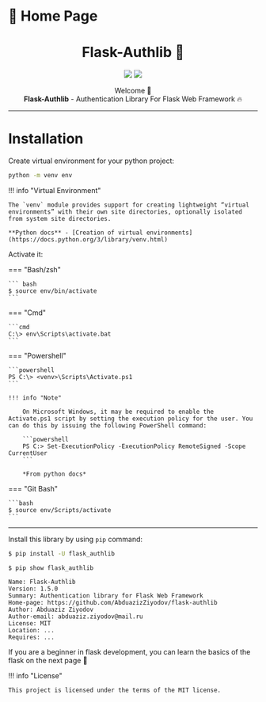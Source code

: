 # 🏡 Home Page

<h1 align="center"><b>Flask-Authlib 🔐</b></h1>

<p align="center">
    <img src="https://badge.fury.io/py/Flask-Authlib.svg">
    <img src="https://static.pepy.tech/personalized-badge/flask-authlib?period=total&units=none&left_color=blue&right_color=green&left_text=Downloads">
</p>

<p align="center">
    Welcome 👋
    <br>
    <b>Flask-Authlib</b> - Authentication Library For Flask Web Framework 🔥
</p>

<hr>

# Installation

Create virtual environment for your python project:

```bash
python -m venv env
```

!!! info "Virtual Environment"

    The `venv` module provides support for creating lightweight “virtual environments” with their own site directories, optionally isolated from system site directories.

    **Python docs** - [Creation of virtual environments](https://docs.python.org/3/library/venv.html)

Activate it:

=== "Bash/zsh"

    ``` bash
    $ source env/bin/activate
    ```

=== "Cmd"

    ```cmd
    C:\> env\Scripts\activate.bat
    ```

=== "Powershell"

    ```powershell
    PS C:\> <venv>\Scripts\Activate.ps1
    ```

    !!! info "Note"

        On Microsoft Windows, it may be required to enable the Activate.ps1 script by setting the execution policy for the user. You can do this by issuing the following PowerShell command:

        ```powershell
        PS C:> Set-ExecutionPolicy -ExecutionPolicy RemoteSigned -Scope CurrentUser
        ```

        *From python docs*

=== "Git Bash"

    ```bash
    $ source env/Scripts/activate
    ```

<hr>

Install this library by using `pip` command:

```bash
$ pip install -U flask_authlib
```

```
$ pip show flask_authlib

Name: Flask-Authlib
Version: 1.5.0
Summary: Authentication library for Flask Web Framework
Home-page: https://github.com/AbduazizZiyodov/flask-authlib
Author: Abduaziz Ziyodov
Author-email: abduaziz.ziyodov@mail.ru
License: MIT
Location: ...
Requires: ...

```

If you are a beginner in flask development, you can learn the basics of the flask on the next page 🙂

!!! info "License"

    This project is licensed under the terms of the MIT license.
